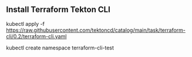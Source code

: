 ## Install Terraform Tekton CLI ##

kubectl apply -f https://raw.githubusercontent.com/tektoncd/catalog/main/task/terraform-cli/0.2/terraform-cli.yaml

kubectl create namespace terraform-cli-test

